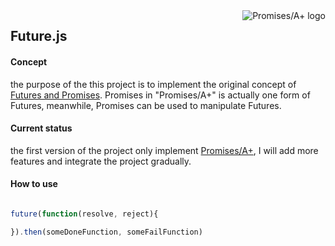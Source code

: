 <a href="http://promises-aplus.github.com/promises-spec">
    <img src="http://promises-aplus.github.com/promises-spec/assets/logo-small.png"
         align="right" alt="Promises/A+ logo" />
</a>

## Future.js
#### Concept
the purpose of the this project is to implement the original concept of [Futures and Promises](https://en.wikipedia.org/wiki/Futures_and_promises). Promises in "Promises/A+" is actually one form of Futures, meanwhile, Promises can be used to manipulate Futures.

#### Current status
the first version of the project only implement [Promises/A+](https://promisesaplus.com/), I will add more features and integrate the project gradually.

#### How to use

```javascript

future(function(resolve, reject){

}).then(someDoneFunction, someFailFunction)

```
